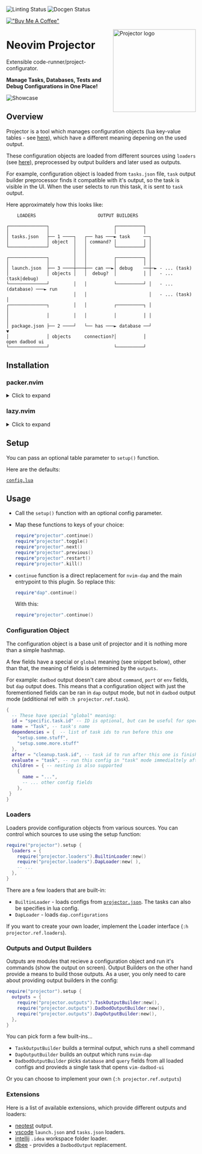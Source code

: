 <!-- DOCGEN_IGNORE_START -->

<!-- This tag controlls what's ignored by the docgen workflow. -->

![Linting Status](https://img.shields.io/github/actions/workflow/status/kndndrj/nvim-projector/lint.yml?label=linting&style=for-the-badge)
![Docgen Status](https://img.shields.io/github/actions/workflow/status/kndndrj/nvim-projector/docgen.yml?label=docgen&logo=neovim&logoColor=white&style=for-the-badge)

[!["Buy Me A Coffee"](https://www.buymeacoffee.com/assets/img/custom_images/yellow_img.png)](https://www.buymeacoffee.com/kndndrj)

<img src="assets/logo.svg" alt="Projector logo" title="Projector" align="right" height="220"/>
<!-- DOCGEN_IGNORE_END -->

# Neovim Projector

Extensible code-runner/project-configurator.

**Manage Tasks, Databases, Tests and Debug Configurations in One Place!**

<!-- DOCGEN_IGNORE_START -->

![Showcase](./assets/showcase.gif)

<!-- DOCGEN_IGNORE_END -->

## Overview

Projector is a tool which manages configuration objects (lua key-value tables -
see [here](#configuration-object)), which have a different meaning depening on
the used output.

These configuration objects are loaded from different sources using `loaders`
(see [here](#loaders)), preprocessed by output builders and later used as
outputs.

For example, configuration object is loaded from `tasks.json` file, `task`
output builder preprocessor finds it compatible with it's output, so the task is
visible in the UI. When the user selects to run this task, it is sent to `task`
output.

Here approximately how this looks like:

```
    LOADERS                       OUTPUT BUILDERS

┌──────────────┐                        ┌──────────┐
│              │                        │          │
│ tasks.json   ├── 1 ────┐   ┌── has ───► task     ──┐
│              │ object  │   │ command? │          │ │
└──────────────┘         │   │          └──────────┘ │
                         │   │                       │
┌──────────────┐         │   │          ┌──────────┐ │
│              │         │   │          │          │ │
│ launch.json  ├── 3 ────┼───┼── can ──►│ debug    ──┼─► - ... (task)  
│              │ objects │   │  debug?  │          │ │   - ... (task|debug)
└──────────────┘         │   │          └──────────┘ │   - ... (database) ───► run
                         │   │                       │   - ... (task)           │
┌──────────────┐         │   │          ┌──────────┐ │                          │
│              │         │   │          │          │ │                          │
│ package.json ├── 2 ────┘   └── has ───► database ──┘                          ▼
│              │ objects     connection?│          │                     open dadbod ui
└──────────────┘                        └──────────┘
```

## Installation

### packer.nvim

<!-- DOCGEN_IGNORE_START -->

<details>
  <summary>Click to expand</summary>
<!-- DOCGEN_IGNORE_END -->

```lua
use {
  "kndndrj/nvim-projector",
  requires = {
    -- required:
    "MunifTanjim/nui.nvim",
    -- optional extensions:
    "kndndrj/projector-neotest",
    -- dependencies of extensions:
    "nvim-neotest/neotest",
  },
  config = function()
    require("projector").setup(--[[optional config]])
  end,
}
```

<!-- DOCGEN_IGNORE_START -->

</details>
<!-- DOCGEN_IGNORE_END -->

### lazy.nvim

<!-- DOCGEN_IGNORE_START -->

<details>
  <summary>Click to expand</summary>
<!-- DOCGEN_IGNORE_END -->

```lua
{
  "kndndrj/nvim-projector",
  dependencies = {
    -- required:
    "MunifTanjim/nui.nvim",
    -- optional extensions:
    "kndndrj/projector-neotest",
    -- dependencies of extensions:
    "nvim-neotest/neotest",
  },
  config = function()
    require("projector").setup(--[[optional config]])
  end,
},
```

<!-- DOCGEN_IGNORE_START -->

</details>
<!-- DOCGEN_IGNORE_END -->

## Setup

You can pass an optional table parameter to `setup()` function.

Here are the defaults:

<!--DOCGEN_CONFIG_START-->

<!-- Contents from lua/projector/config.lua are inserted between these tags for docgen. -->

[`config.lua`](lua/projector/config.lua)

<!--DOCGEN_CONFIG_END-->

## Usage

- Call the `setup()` function with an optional config parameter.

- Map these functions to keys of your choice:

  ```lua
  require"projector".continue()
  require"projector".toggle()
  require"projector".next()
  require"projector".previous()
  require"projector".restart()
  require"projector".kill()
  ```

- `continue` function is a direct replacement for `nvim-dap` and the main
  entrypoint to this plugin. So replace this:

  ```lua
  require"dap".continue()
  ```

  With this:

  ```lua
  require"projector".continue()
  ```

### Configuration Object

The configuration object is a base unit of projector and it is nothing more than
a simple hashmap.

A few fields have a special or `global` meaning (see snippet below), other than
that, the meaning of fields is determined by the `outputs`.

For example: `dadbod` output doesn't care about `command`, `port` or `env`
fields, but `dap` output does. This means that a configuration object with just
the forementioned fields can be ran in `dap` output mode, but not in `dadbod`
output mode (additional ref with `:h projector.ref.task`).


```lua
{
  -- These have special "global" meaning:
  id = "specific.task.id" -- ID is optional, but can be useful for specifying dependencies
  name = "Task", -- task's name
  dependencies = {  -- list of task ids to run before this one
    "setup.some.stuff",
    "setup.some.more.stuff"
  },
  after = "cleanup.task.id", -- task id to run after this one is finished
  evaluate = "task", -- run this config in "task" mode immedialtely after loading
  children = { -- nesting is also supported
    {
      name = "...",
      -- ... other config fields
    },
 }
}
```

### Loaders

Loaders provide configuration objects from various sources. You can control
which sources to use using the setup function:

```lua
require("projector").setup {
  loaders = {
    require("projector.loaders").BuiltinLoader:new()
    require("projector.loaders").DapLoader:new( ),
    -- ...
  },
}
```

There are a few loaders that are built-in:

- `BuiltinLoader` - loads configs from
  [`projector.json`](examples/projector.json). The tasks can also be specifies
  in lua config.
- `DapLoader` - loads `dap.configurations`

If you want to create your own loader, implement the Loader interface (`:h projector.ref.loaders`).

### Outputs and Output Builders

Outputs are modules that recieve a configuration object and run it's commands
(show the output on screen). Output Builders on the other hand provide a means
to build those outputs. As a user, you only need to care about providing output
builders in the config:

```lua
require("projector").setup {
  outputs = {
    require("projector.outputs").TaskOutputBuilder:new(),
    require("projector.outputs").DadbodOutputBuilder:new(),
    require("projector.outputs").DapOutputBuilder:new(),
  },
}
```

You can pick form a few built-ins...

- `TaskOutputBuilder` builds a terminal output, which runs a shell command
- `DapOutputBuilder` builds an output which runs `nvim-dap`
- `DadbodOutputBuilder` picks `database` and `query` fields from all loaded
  configs and provieds a single task that opens `vim-dadbod-ui`

Or you can choose to implement your own (`:h projector.ref.outputs`)

### Extensions

Here is a list of available extensions, which provide different outputs and
loaders:

- [neotest](https://github.com/kndndrj/projector-neotest) output.
- [vscode](https://github.com/kndndrj/projector-vscode) `launch.json` and
  `tasks.json` loaders.
- [intellij](https://github.com/kndndrj/projector-idea) `.idea` workspace folder
  loader.
- [dbee](https://github.com/kndndrj/projector-dbee) - provides a `DadbodOutput`
  replacement.
